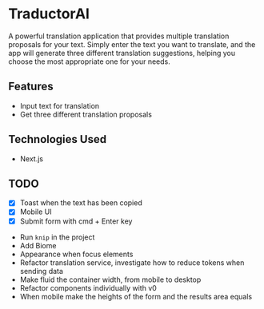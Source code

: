 # TraductorAI

A powerful translation application that provides multiple translation proposals for your text. Simply enter the text you want to translate, and the app will generate three different translation suggestions, helping you choose the most appropriate one for your needs.

## Features

- Input text for translation
- Get three different translation proposals

## Technologies Used

- Next.js

## TODO

- [x] Toast when the text has been copied
- [x] Mobile UI
- [x] Submit form with cmd + Enter key
- Run `knip` in the project
- Add Biome
- Appearance when focus elements
- Refactor translation service, investigate how to reduce tokens when sending data
- Make fluid the container width, from mobile to desktop
- Refactor components individually with v0
- When mobile make the heights of the form and the results area equals
